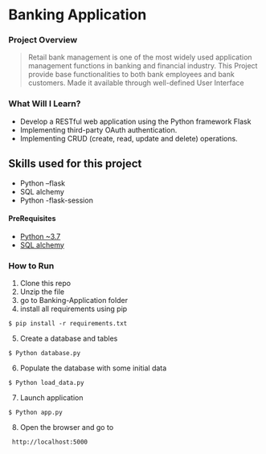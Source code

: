 # Banking Application
### Project Overview
>Retail bank management is one of the most widely used application management functions in
banking and financial industry. This Project provide base functionalities to both
bank employees and bank customers. Made it available through well-defined User Interface


### What Will I Learn?
  * Develop a RESTful web application using the Python framework Flask
  * Implementing third-party OAuth authentication.
  * Implementing CRUD (create, read, update and delete) operations.

## Skills used for this project
- Python –flask
- SQL alchemy
- Python -flask-session


#### PreRequisites
  * [Python ~3.7](https://www.python.org/)
  * [SQL alchemy](https://www.sqlalchemy.org/)
  


### How to Run
1. Clone this repo
2. Unzip the file
3. go to Banking-Application folder
4. install all requirements using pip 
```
$ pip install -r requirements.txt
```
5. Create a database and tables 
```
$ Python database.py
```
6. Populate the database with some initial data
```
$ Python load_data.py
```
7. Launch application
```
$ Python app.py
```
8. Open the browser and go to

```
 http://localhost:5000


```

